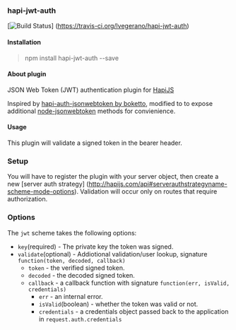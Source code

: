 ### hapi-jwt-auth
[![Build Status](https://travis-ci.org/lvegerano/hapi-jwt-auth.svg?branch=master)]
(https://travis-ci.org/lvegerano/hapi-jwt-auth)

#### Installation

> npm install hapi-jwt-auth --save

#### About plugin

JSON Web Token (JWT) authentication plugin for [HapiJS](https://github.com/spumko/hapi)

Inspired by [hapi-auth-jsonwebtoken by boketto](https://github.com/boketto/hapi-auth-jsonwebtoken), modified to to expose
 additional [node-jsonwebtoken](https://github.com/auth0/node-jsonwebtoken) methods for convienience.

#### Usage

This plugin will validate a signed token in the bearer header.

### Setup
You will have to register the plugin with your server object, then create a new [server auth strategy]
(http://hapijs.com/api#serverauthstrategyname-scheme-mode-options). Validation will occur only on routes that require
authorization.

### Options

The `jwt` scheme takes the following options:

- `key`(required) - The private key the token was signed.
- `validate`(optional) - Addiotional validation/user lookup,
    signature `function(token, decoded, callback)`
    - `token` - the verified signed token.
    - `decoded` - the decoded signed token.
    - `callback` - a callback function with signature `function(err, isValid, credentials)`
        - `err` - an internal error.
        - `isValid`(boolean) - whether the token was valid or not.
        - `credentials` - a credentials object passed back to the application in `request.auth.credentials`
